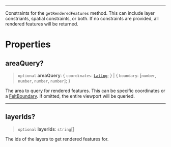 ***

Constraints for the `getRenderedFeatures` method. This can include layer constriants, spatial constraints, or both. If no constraints are
provided, all rendered features will be returned.

# Properties

## areaQuery?

> `optional` **areaQuery**: \{ `coordinates`: [`LatLng`](../Shared/LatLng.md); } | \{ `boundary`: \[`number`, `number`, `number`, `number`]; }

The area to query for rendered features. This can be specific coordinates or a [FeltBoundary](../Shared/FeltBoundary.md). If omitted, the entire viewport will be queried.

***

## layerIds?

> `optional` **layerIds**: `string`\[]

The ids of the layers to get rendered features for.
